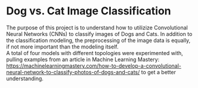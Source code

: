 # Dog vs. Cat Image Classification
The purpose of this project is to understand how to utilizize Convolutional Neural Networks (CNNs) to classify images of Dogs and Cats. In addition to the classification modeling, the preprocessing of the image data is equally, if not more important than the modeling itself. 
<br>
A total of four models with different topologies were experimented with, pulling examples from an article in Machine Learning Mastery: https://machinelearningmastery.com/how-to-develop-a-convolutional-neural-network-to-classify-photos-of-dogs-and-cats/ to get a better understanding.
